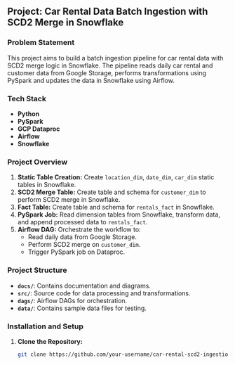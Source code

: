 ## Project: Car Rental Data Batch Ingestion with SCD2 Merge in Snowflake

### Problem Statement
This project aims to build a batch ingestion pipeline for car rental data with SCD2 merge logic in Snowflake. 
The pipeline reads daily car rental and customer data from Google Storage, performs transformations using PySpark and updates the data in Snowflake using Airflow.

### Tech Stack
- **Python**
- **PySpark**
- **GCP Dataproc**
- **Airflow**
- **Snowflake**

### Project Overview
1. **Static Table Creation:** Create `location_dim`, `date_dim`, `car_dim` static tables in Snowflake.
2. **SCD2 Merge Table:** Create table and schema for `customer_dim` to perform SCD2 merge in Snowflake.
3. **Fact Table:** Create table and schema for `rentals_fact` in Snowflake.
4. **PySpark Job:** Read dimension tables from Snowflake, transform data, and append processed data to `rentals_fact`.
5. **Airflow DAG:** Orchestrate the workflow to:
   - Read daily data from Google Storage.
   - Perform SCD2 merge on `customer_dim`.
   - Trigger PySpark job on Dataproc.

### Project Structure
- **`docs/`**: Contains documentation and diagrams.
- **`src/`**: Source code for data processing and transformations.
- **`dags/`**: Airflow DAGs for orchestration.
- **`data/`**: Contains sample data files for testing.

### Installation and Setup
1. **Clone the Repository:**
   ```bash
   git clone https://github.com/your-username/car-rental-scd2-ingestion-snowflake.git
